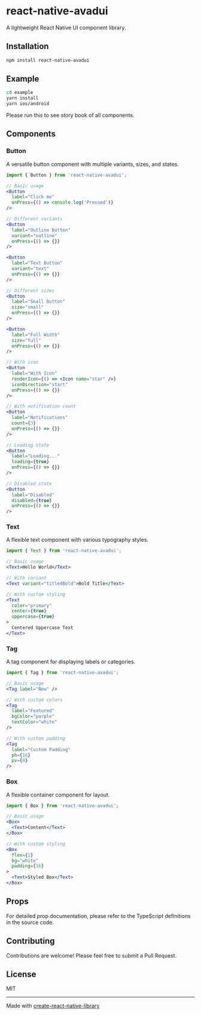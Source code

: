 # react-native-avadui

A lightweight React Native UI component library.

## Installation

```sh
npm install react-native-avadui
```

## Example 

```sh
cd example
yarn install 
yarn ios/android
```
Please run this to see story book of all components. 

## Components

### Button

A versatile button component with multiple variants, sizes, and states.

```jsx
import { Button } from 'react-native-avadui';

// Basic usage
<Button 
  label="Click me" 
  onPress={() => console.log('Pressed')} 
/>

// Different variants
<Button 
  label="Outline Button" 
  variant="outline" 
  onPress={() => {}} 
/>

<Button 
  label="Text Button" 
  variant="text" 
  onPress={() => {}} 
/>

// Different sizes
<Button 
  label="Small Button" 
  size="small" 
  onPress={() => {}} 
/>

<Button 
  label="Full Width" 
  size="full" 
  onPress={() => {}} 
/>

// With icon
<Button 
  label="With Icon" 
  renderIcon={() => <Icon name="star" />}
  iconDirection="start"
  onPress={() => {}} 
/>

// With notification count
<Button 
  label="Notifications" 
  count={3}
  onPress={() => {}} 
/>

// Loading state
<Button 
  label="Loading..." 
  loading={true}
  onPress={() => {}} 
/>

// Disabled state
<Button 
  label="Disabled" 
  disabled={true}
  onPress={() => {}} 
/>
```

### Text

A flexible text component with various typography styles.

```jsx
import { Text } from 'react-native-avadui';

// Basic usage
<Text>Hello World</Text>

// With variant
<Text variant="title4Bold">Bold Title</Text>

// With custom styling
<Text 
  color="primary"
  center={true}
  uppercase={true}
>
  Centered Uppercase Text
</Text>
```

### Tag

A tag component for displaying labels or categories.

```jsx
import { Tag } from 'react-native-avadui';

// Basic usage
<Tag label="New" />

// With custom colors
<Tag 
  label="Featured" 
  bgColor="purple"
  textColor="white"
/>

// With custom padding
<Tag 
  label="Custom Padding" 
  ph={16}
  pv={8}
/>
```

### Box

A flexible container component for layout.

```jsx
import { Box } from 'react-native-avadui';

// Basic usage
<Box>
  <Text>Content</Text>
</Box>

// With custom styling
<Box 
  flex={1}
  bg="white"
  padding={16}
>
  <Text>Styled Box</Text>
</Box>
```

## Props

For detailed prop documentation, please refer to the TypeScript definitions in the source code.

## Contributing

Contributions are welcome! Please feel free to submit a Pull Request.

## License

MIT

---

Made with [create-react-native-library](https://github.com/callstack/react-native-builder-bob)
